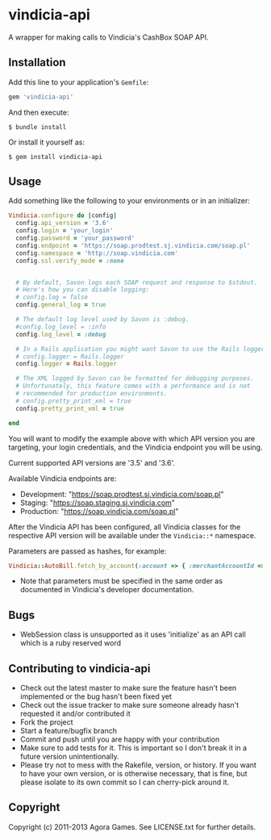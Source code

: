 # vindicia-api

A wrapper for making calls to Vindicia's CashBox SOAP API.

## Installation

Add this line to your application's `Gemfile`:

```ruby
gem 'vindicia-api'
```

And then execute:

```
$ bundle install
```

Or install it yourself as:

```
$ gem install vindicia-api
```

## Usage

Add something like the following to your environments or in an initializer:

```ruby
Vindicia.configure do |config|
  config.api_version = '3.6'
  config.login = 'your_login'
  config.password = 'your_password' 
  config.endpoint = 'https://soap.prodtest.sj.vindicia.com/soap.pl'
  config.namespace = 'http://soap.vindicia.com'
  config.ssl.verify_mode = :none


  # By default, Savon logs each SOAP request and response to $stdout.
  # Here's how you can disable logging:
  # config.log = false
  config.general_log = true

  # The default log level used by Savon is :debug.
  #config.log_level = :info
  config.log_level = :debug

  # In a Rails application you might want Savon to use the Rails logger.
  # config.logger = Rails.logger
  config.logger = Rails.logger

  # The XML logged by Savon can be formatted for debugging purposes.
  # Unfortunately, this feature comes with a performance and is not
  # recommended for production environments.
  # config.pretty_print_xml = true
  config.pretty_print_xml = true

end
```

You will want to modify the example above with which API version you are targeting, your login credentials, and the Vindicia endpoint you will be using.

Current supported API versions are '3.5' and '3.6'.

Available Vindicia endpoints are:

* Development: "https://soap.prodtest.sj.vindicia.com/soap.pl"
* Staging: "https://soap.staging.sj.vindicia.com"
* Production: "https://soap.vindicia.com/soap.pl"

After the Vindicia API has been configured, all Vindicia classes for the respective API version will be available under the `Vindicia::*` namespace.

Parameters are passed as hashes, for example:

```ruby
Vindicia::AutoBill.fetch_by_account(:account => { :merchantAccountId => id }
```

* Note that parameters must be specified in the same order as documented in Vindicia's developer documentation.

## Bugs

* WebSession class is unsupported as it uses 'initialize' as an API call which is a ruby reserved word

## Contributing to vindicia-api
 
* Check out the latest master to make sure the feature hasn't been implemented or the bug hasn't been fixed yet
* Check out the issue tracker to make sure someone already hasn't requested it and/or contributed it
* Fork the project
* Start a feature/bugfix branch
* Commit and push until you are happy with your contribution
* Make sure to add tests for it. This is important so I don't break it in a future version unintentionally.
* Please try not to mess with the Rakefile, version, or history. If you want to have your own version, or is otherwise necessary, that is fine, but please isolate to its own commit so I can cherry-pick around it.

## Copyright

Copyright (c) 2011-2013 Agora Games. See LICENSE.txt for further details.

